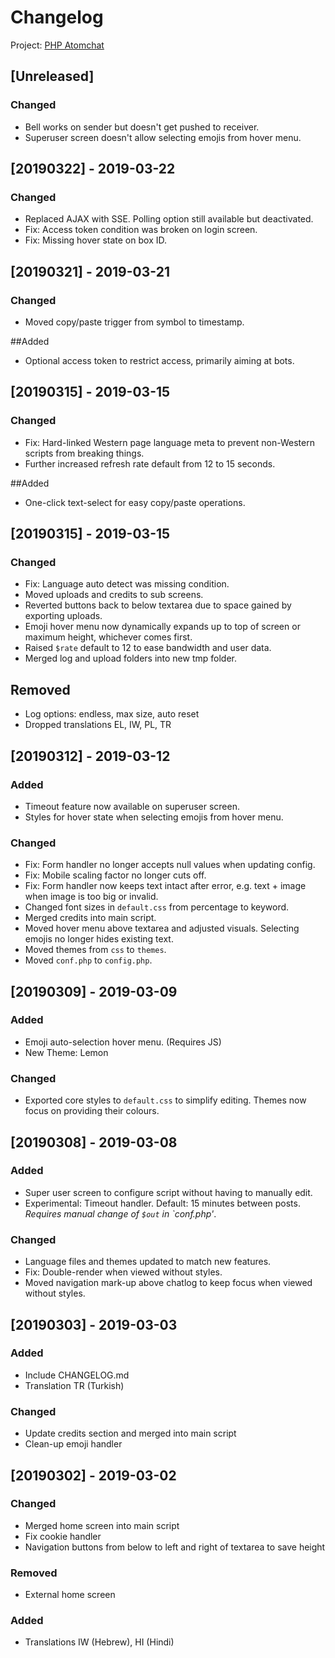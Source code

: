 # Changelog

Project: [PHP Atomchat](https://github.com/phhpro/atomchat)

## [Unreleased]
### Changed
- Bell works on sender but doesn't get pushed to receiver.
- Superuser screen doesn't allow selecting emojis from hover menu.

## [20190322] - 2019-03-22
### Changed
- Replaced AJAX with SSE. Polling option still available but deactivated.
- Fix: Access token condition was broken on login screen.
- Fix: Missing hover state on box ID.

## [20190321] - 2019-03-21
### Changed
- Moved copy/paste trigger from symbol to timestamp.

##Added
- Optional access token to restrict access, primarily aiming at bots.

## [20190315] - 2019-03-15
### Changed
- Fix: Hard-linked Western page language meta to prevent non-Western scripts from breaking things.
- Further increased refresh rate default from 12 to 15 seconds.

##Added
- One-click text-select for easy copy/paste operations.

## [20190315] - 2019-03-15
### Changed
- Fix: Language auto detect was missing condition.
- Moved uploads and credits to sub screens.
- Reverted buttons back to below textarea due to space gained by exporting uploads.
- Emoji hover menu now dynamically expands up to top of screen or maximum height, whichever comes first.
- Raised `$rate` default to 12 to ease bandwidth and user data.
- Merged log and upload folders into new tmp folder.

## Removed
- Log options: endless, max size, auto reset
- Dropped translations EL, IW, PL, TR

## [20190312] - 2019-03-12
### Added
- Timeout feature now available on superuser screen.
- Styles for hover state when selecting emojis from hover menu.

### Changed
- Fix: Form handler no longer accepts null values when updating config.
- Fix: Mobile scaling factor no longer cuts off.
- Fix: Form handler now keeps text intact after error, e.g. text + image when image is too big or invalid.
- Changed font sizes in `default.css` from percentage to keyword.
- Merged credits into main script.
- Moved hover menu above textarea and adjusted visuals. Selecting emojis no longer hides existing text.
- Moved themes from `css` to `themes`.
- Moved `conf.php` to `config.php`.

## [20190309] - 2019-03-09
### Added
- Emoji auto-selection hover menu. (Requires JS)
- New Theme: Lemon

### Changed
- Exported core styles to `default.css` to simplify editing. Themes now focus on providing their colours.

## [20190308] - 2019-03-08
### Added
- Super user screen to configure script without having to manually edit.
- Experimental: Timeout handler. Default: 15 minutes between posts. *Requires manual change of `$out` in `conf.php'*.

### Changed
- Language files and themes updated to match new features.
- Fix: Double-render when viewed without styles.
- Moved navigation mark-up above chatlog to keep focus when viewed without styles.

## [20190303] - 2019-03-03
### Added
- Include CHANGELOG.md
- Translation TR (Turkish)

### Changed
- Update credits section and merged into main script
- Clean-up emoji handler

## [20190302] - 2019-03-02
### Changed
- Merged home screen into main script
- Fix cookie handler
- Navigation buttons from below to left and right of textarea to save height

### Removed
- External home screen

### Added
- Translations IW (Hebrew), HI (Hindi)
